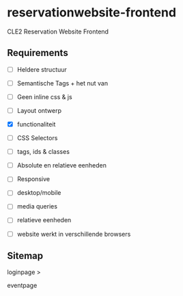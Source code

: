# reservationwebsite-frontend
CLE2 Reservation Website Frontend

## Requirements

- [ ] Heldere structuur
- [ ] Semantische Tags + het nut van
- [ ] Geen inline css & js

- [ ] Layout ontwerp
- [x] functionaliteit

- [ ] CSS Selectors
- [ ] tags, ids & classes
- [ ] Absolute en relatieve eenheden
- [ ] Responsive
- [ ] desktop/mobile
- [ ] media queries
- [ ] relatieve eenheden
- [ ] website werkt in verschillende browsers

## Sitemap

loginpage >

eventpage
